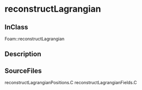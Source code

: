 # reconstructLagrangian 
## InClass
Foam::reconstructLagrangian

## Description

## SourceFiles
reconstructLagrangianPositions.C
reconstructLagrangianFields.C

